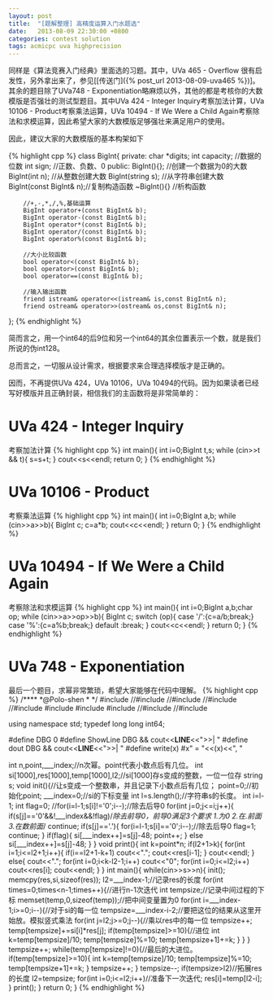 ```yaml
---
layout: post
title:  "[题解整理] 高精度运算入门水题选"
date:   2013-08-09 22:30:00 +0800
categories: contest solution
tags: acmicpc uva highprecision
---
```


同样是《算法竞赛入门经典》里面选的习题。其中，UVa 465 - Overflow 很有启发性，另外拿出来了，参见[[传送门]({% post_url 2013-08-09-uva465 %})]。其余的题目除了UVa748 - Exponentiation略麻烦以外，其他的都是考核你的大数模版是否强壮的测试型题目。其中UVa 424 - Integer Inquiry考察加法计算，UVa 10106 - Product考察乘法运算，UVa 10494 - If We Were a Child Again考察除法和求模运算，因此希望大家的大数模版足够强壮来满足用户的使用。

因此，建议大家的大数模版的基本构架如下

{% highlight cpp %}
class BigInt{
    private:
        char *digits;
        int capacity;		//数据的位数
        int sign;			//正数、负数、0
	public:
		BigInt(){};			//创建一个数据为0的大数
		BigInt(int n);		//从整数创建大数
		BigInt(string s);	//从字符串创建大数
		BigInt(const BigInt& n);//复制构造函数
		~BigInt(){}			//析构函数
		
		//+,-,*,/,%,基础运算
		BigInt operator+(const BigInt& b);
		BigInt operator-(const BigInt& b);
		BigInt operator*(const BigInt& b);
		BigInt operator/(const BigInt& b);
		BigInt operator%(const BigInt& b);
		
		//大小比较函数
		bool operator<(const BigInt& b);
		bool operator>(const BigInt& b);
		bool operator==(const BigInt& b);
		
		//输入输出函数
		friend istream& operator<<(istream& is,const BigInt& n);
		friend ostream& operator>>(ostream& os,const BigInt& n);
};
{% endhighlight %}

简而言之，用一个int64的后9位和另一个int64的其余位置表示一个数，就是我们所说的伪int128。

总而言之，一切服从设计需求，根据要求来合理选择模版才是正确的。

因而，不再提供UVa 424，UVa 10106，UVa 10494的代码。因为如果读者已经写好模版并且正确封装，相信我们的主函数将是非常简单的：

# UVa 424 - Integer Inquiry

考察加法计算
{% highlight cpp %}
int main(){
	int i=0;BigInt t,s;
	while (cin>>t && t){
		s=s+t;
	}
	cout<<s<<endl;
    return 0;
}
{% endhighlight %}

# UVa 10106 - Product

考察乘法运算
{% highlight cpp %}
int main(){
	int i=0;BigInt a,b;
	while (cin>>a>>b){
		BigInt c;
		c=a*b;
		cout<<c<<endl;
	}
    return 0;
}
{% endhighlight %}


# UVa 10494 - If We Were a Child Again

考察除法和求模运算
{% highlight cpp %}
int main(){
	int i=0;BigInt a,b;char op;
	while (cin>>a>>op>>b){
		BigInt c;
		switch (op){
			case '/':{c=a/b;break;}
			case '%':{c=a%b;break;}
			default :break;
		}
		cout<<c<<endl;
	}
    return 0;
}
{% endhighlight %}


# UVa 748 - Exponentiation

最后一个题目，求幂非常繁琐，希望大家能够在代码中理解。
{% highlight cpp %}
/****
	*@Polo-shen
	*
	*/
#include <iostream>
//#include <iomanip>
//#include <fstream>
//#include <algorithm>
//#include <cmath>
#include <string>
#include <cstring>
#include <cstdio>
//#include <cstdlib>
//#include <set>

using namespace std;
typedef long long int64;

#define DBG 0
#define ShowLine DBG && cout<<__LINE__<<">>| "
#define dout DBG && cout<<__LINE__<<">>| "
#define write(x) #x" = "<<(x)<<", "

int n,point,___index;//n次幂。point代表小数点后有几位。
int si[1000],res[1000],temp[1000],l2;//si[1000]存s变成的整数，一位一位存
string s;
void init(){//让s变成一个整数串，并且记录下小数点后有几位；
	point=0;//初始化point;
	___index=0;//si的下标变量
	int l=s.length();//字符串s的长度。
	int i=l-1;
	int flag=0;
	//for(i=l-1;s[i]!='0';i--);//除去后导0
	for(int j=0;j<=i;j++){
		if(s[j]=='0'&&!___index&&!flag)/*除去前导0，前导0满足3个要求
		1.为0  2.在.前面 3.在数前面*/
			continue;
		if(s[j]=='.'){
			for(i=l-1;s[i]=='0';i--);//除去后导0
			flag=1;
			continue;
		}
		if(flag){
			si[___index++]=s[j]-48;
			point++;
		}
		else
			si[___index++]=s[j]-48;
	}
}
void print(){
	int k=point*n;
	if(l2+1>k){
	for(int i=1;i<=l2+1;i++){
		if(i==l2+1-k+1)
			cout<<".";
		cout<<res[i-1];
	}
	cout<<endl;
	}
	else{
		cout<<".";
		for(int i=0;i<k-l2-1;i++)
			cout<<"0";
		for(int i=0;i<=l2;i++)
			cout<<res[i];
		cout<<endl;
	}
}
int main(){
	while(cin>>s>>n){
	init();
	memcpy(res,si,sizeof(res));
	l2=___index-1;//记录res的长度
	for(int times=0;times<n-1;times++){//进行n-1次迭代
		int tempsize;//记录中间过程的下标
		memset(temp,0,sizeof(temp));//把中间变量置为0
		for(int i=___index-1;i>=0;i--){//对于si的每一位
			tempsize=___index-i-2;//要把这位的结果从这里开始放。模拟竖式乘法
			for(int j=l2;j>=0;j--){//乘以res中的每一位
				tempsize++;
				temp[tempsize]+=si[i]*res[j];
				if(temp[tempsize]>=10){//进位
					int k=temp[tempsize]/10;
					temp[tempsize]%=10;
					temp[tempsize+1]+=k;
				}
			}
		}
		tempsize++;
		while(temp[tempsize]!=0){//最后的大进位。
			if(temp[tempsize]>=10){
			int k=temp[tempsize]/10;
				temp[tempsize]%=10;
				temp[tempsize+1]+=k;
			}
			tempsize++;
		}
		tempsize--;
		if(tempsize>l2)//拓展res的长度
			l2=tempsize;
		for(int i=0;i<=l2;i++)//准备下一次迭代;
			res[i]=temp[l2-i];
	}
	print();
	}
	return 0;
}
{% endhighlight %}
